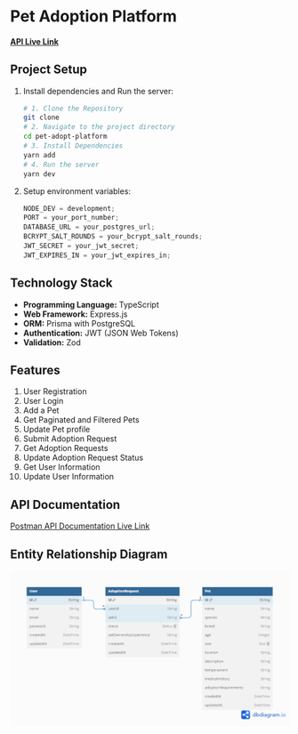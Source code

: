# Pet Adoption Platform

#### [API Live Link](https://pet-adoption-platform-server-ten.vercel.app)

## Project Setup

1. Install dependencies and Run the server:

   ```bash
   # 1. Clone the Repository
   git clone
   # 2. Navigate to the project directory
   cd pet-adopt-platform
   # 3. Install Dependencies
   yarn add
   # 4. Run the server
   yarn dev
   ```

1. Setup environment variables:

   ```js
   NODE_DEV = development;
   PORT = your_port_number;
   DATABASE_URL = your_postgres_url;
   BCRYPT_SALT_ROUNDS = your_bcrypt_salt_rounds;
   JWT_SECRET = your_jwt_secret;
   JWT_EXPIRES_IN = your_jwt_expires_in;
   ```

## Technology Stack

- **Programming Language:** TypeScript
- **Web Framework:** Express.js
- **ORM:** Prisma with PostgreSQL
- **Authentication:** JWT (JSON Web Tokens)
- **Validation:** Zod

## Features

1. User Registration
2. User Login
3. Add a Pet
4. Get Paginated and Filtered Pets
5. Update Pet profile
6. Submit Adoption Request
7. Get Adoption Requests
8. Update Adoption Request Status
9. Get User Information
10. Update User Information

## API Documentation

[Postman API Documentation Live Link](https://documenter.getpostman.com/view/15226030/2sA35Ea3VU)

## Entity Relationship Diagram

![ERD](./ERD.png)
